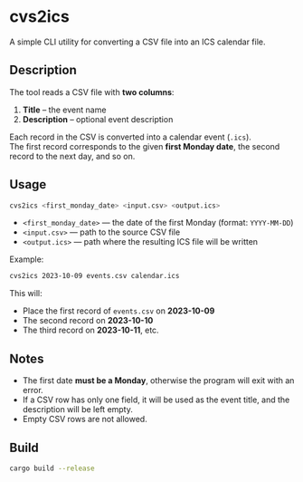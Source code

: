 # cvs2ics

A simple CLI utility for converting a CSV file into an ICS calendar file.

## Description

The tool reads a CSV file with **two columns**:

1. **Title** – the event name  
2. **Description** – optional event description  

Each record in the CSV is converted into a calendar event (`.ics`).  
The first record corresponds to the given **first Monday date**, the second record to the next day, and so on.

## Usage

```bash
cvs2ics <first_monday_date> <input.csv> <output.ics>
```

* `<first_monday_date>` — the date of the first Monday (format: `YYYY-MM-DD`)
* `<input.csv>` — path to the source CSV file
* `<output.ics>` — path where the resulting ICS file will be written

Example:

```bash
cvs2ics 2023-10-09 events.csv calendar.ics
```

This will:

* Place the first record of `events.csv` on **2023-10-09**
* The second record on **2023-10-10**
* The third record on **2023-10-11**, etc.

## Notes

* The first date **must be a Monday**, otherwise the program will exit with an error.
* If a CSV row has only one field, it will be used as the event title, and the description will be left empty.
* Empty CSV rows are not allowed.

## Build

```bash
cargo build --release
```
